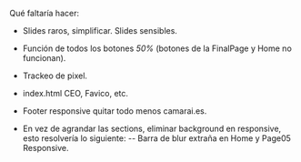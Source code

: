 Qué faltaría hacer:

- Slides raros, simplificar. Slides sensibles.
- Función de todos los botones *50%* (botones de la FinalPage y Home no funcionan).
- Trackeo de pixel.
- index.html <head> CEO, Favico, etc.
- Footer responsive quitar todo menos camarai.es.

- En vez de agrandar las sections, eliminar background en responsive, esto resolvería lo siguiente:
-- Barra de blur extraña en Home y Page05 Responsive.